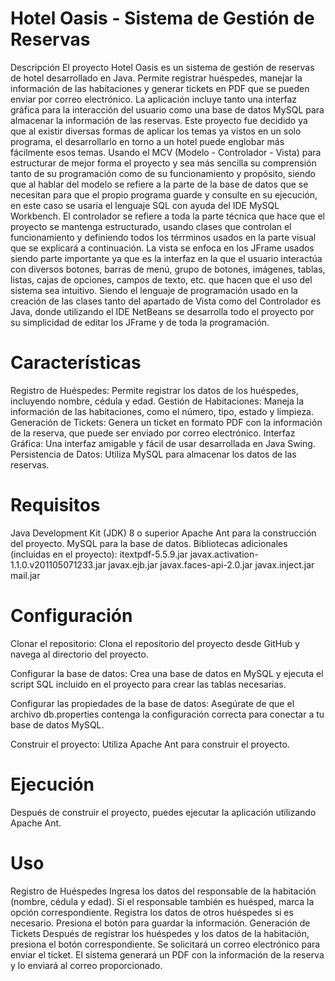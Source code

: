 # Hotel Oasis - Sistema de Gestión de Reservas
Descripción
El proyecto Hotel Oasis es un sistema de gestión de reservas de hotel desarrollado en Java. Permite registrar huéspedes, manejar la información de las habitaciones y generar tickets en PDF que se pueden enviar por correo electrónico. La aplicación incluye tanto una interfaz gráfica para la interacción del usuario como una base de datos MySQL para almacenar la información de las reservas. Este proyecto fue decidido ya que al existir diversas formas de aplicar los temas ya vistos en un solo programa, el desarrollarlo en torno a un hotel puede englobar más fácilmente esos temas.
Usando el MCV (Modelo - Controlador - Vista) para estructurar de mejor forma el proyecto y sea más sencilla su comprensión tanto de su programación como de su funcionamiento y propósito, siendo que al hablar del modelo se refiere a la parte de la base de datos que se necesitan para que el propio programa guarde y consulte en su ejecución, en este caso se usaría el lenguaje SQL con ayuda del IDE MySQL Workbench. El controlador se refiere a toda la parte técnica que hace que el proyecto se mantenga estructurado, usando clases que controlan el funcionamiento y definiendo todos los térrminos usados en la parte visual que se explicará a continuación. La vista se enfoca en los JFrame usados siendo parte importante ya que es la interfaz en la que el usuario interactúa con diversos botones, barras de menú, grupo de botones, imágenes, tablas, listas, cajas de opciones, campos de texto, etc. que hacen que el uso del sistema sea intuitivo.
Siendo el lenguaje de programación usado en la creación de las clases tanto del apartado de Vista como del Controlador es Java, donde utilizando el IDE NetBeans se desarrolla todo el proyecto por su simplicidad de editar los JFrame y de toda la programación.


# Características
Registro de Huéspedes: Permite registrar los datos de los huéspedes, incluyendo nombre, cédula y edad.
Gestión de Habitaciones: Maneja la información de las habitaciones, como el número, tipo, estado y limpieza.
Generación de Tickets: Genera un ticket en formato PDF con la información de la reserva, que puede ser enviado por correo electrónico.
Interfaz Gráfica: Una interfaz amigable y fácil de usar desarrollada en Java Swing.
Persistencia de Datos: Utiliza MySQL para almacenar los datos de las reservas.
# Requisitos
Java Development Kit (JDK) 8 o superior
Apache Ant para la construcción del proyecto.
MySQL para la base de datos.
Bibliotecas adicionales (incluidas en el proyecto):
itextpdf-5.5.9.jar
javax.activation-1.1.0.v201105071233.jar
javax.ejb.jar
javax.faces-api-2.0.jar
javax.inject.jar
mail.jar
# Configuración
Clonar el repositorio: Clona el repositorio del proyecto desde GitHub y navega al directorio del proyecto.

Configurar la base de datos: Crea una base de datos en MySQL y ejecuta el script SQL incluido en el proyecto para crear las tablas necesarias.

Configurar las propiedades de la base de datos: Asegúrate de que el archivo db.properties contenga la configuración correcta para conectar a tu base de datos MySQL.

Construir el proyecto: Utiliza Apache Ant para construir el proyecto.

# Ejecución
Después de construir el proyecto, puedes ejecutar la aplicación utilizando Apache Ant.

# Uso
Registro de Huéspedes
Ingresa los datos del responsable de la habitación (nombre, cédula y edad).
Si el responsable también es huésped, marca la opción correspondiente.
Registra los datos de otros huéspedes si es necesario.
Presiona el botón para guardar la información.
Generación de Tickets
Después de registrar los huéspedes y los datos de la habitación, presiona el botón correspondiente.
Se solicitará un correo electrónico para enviar el ticket.
El sistema generará un PDF con la información de la reserva y lo enviará al correo proporcionado.
